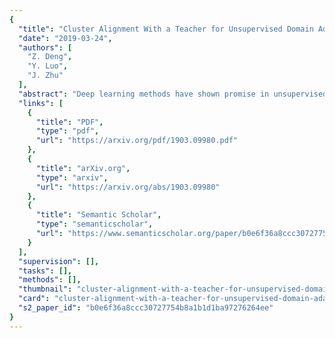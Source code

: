 ```yaml
---
{
  "title": "Cluster Alignment With a Teacher for Unsupervised Domain Adaptation",
  "date": "2019-03-24",
  "authors": [
    "Z. Deng",
    "Y. Luo",
    "J. Zhu"
  ],
  "abstract": "Deep learning methods have shown promise in unsupervised domain adaptation, which aims to leverage a labeled source domain to learn a classifier for the unlabeled target domain with a different distribution. However, such methods typically learn a domain-invariant representation space to match the marginal distributions of the source and target domains, while ignoring their fine-level structures. In this paper, we propose Cluster Alignment with a Teacher (CAT) for unsupervised domain adaptation, which can effectively incorporate the discriminative clustering structures in both domains for better adaptation. Technically, CAT leverages an implicit ensembling teacher model to reliably discover the class-conditional structure in the feature space for the unlabeled target domain. Then CAT forces the features of both the source and the target domains to form discriminative class-conditional clusters and aligns the corresponding clusters across domains. Empirical results demonstrate that CAT achieves state-of-the-art results in several unsupervised domain adaptation scenarios.",
  "links": [
    {
      "title": "PDF",
      "type": "pdf",
      "url": "https://arxiv.org/pdf/1903.09980.pdf"
    },
    {
      "title": "arXiv.org",
      "type": "arxiv",
      "url": "https://arxiv.org/abs/1903.09980"
    },
    {
      "title": "Semantic Scholar",
      "type": "semanticscholar",
      "url": "https://www.semanticscholar.org/paper/b0e6f36a8ccc30727754b8a1b1d1ba97276264ee"
    }
  ],
  "supervision": [],
  "tasks": [],
  "methods": [],
  "thumbnail": "cluster-alignment-with-a-teacher-for-unsupervised-domain-adaptation-thumb.jpg",
  "card": "cluster-alignment-with-a-teacher-for-unsupervised-domain-adaptation-card.jpg",
  "s2_paper_id": "b0e6f36a8ccc30727754b8a1b1d1ba97276264ee"
}
---
```


